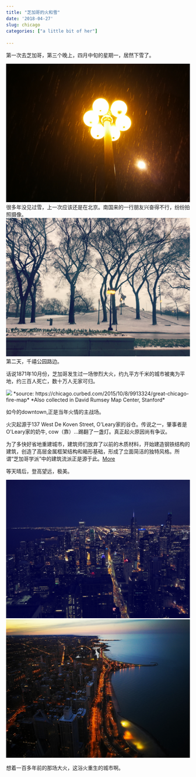 ```yaml
---
title: "芝加哥的火和雪"
date: '2018-04-27'
slug: chicago
categories: ["a little bit of her"]

---
```


第一次去芝加哥，第三个晚上，四月中旬的星期一，居然下雪了。

<img src="https://github.com/zhengh42/myfiles/blob/master/landscape/Chicago/IMG_20180415_225611.jpg?raw=true"/>
很多年没见过雪，上一次应该还是在北京。南国来的一行朋友兴奋得不行，纷纷拍照摄像。

<img src="https://github.com/zhengh42/myfiles/blob/master/landscape/Chicago/IMG_20180416_224919_543.jpg?raw=true"/>
第二天，千禧公园路边。

话说1871年10月份，芝加哥发生过一场惨烈大火，约九平方千米的城市被夷为平地，约三百人死亡，数十万人无家可归。

<img src="https://cdn.vox-cdn.com/thumbor/ht4pYGmiKU2KLAJ4w9HLrJxe7uA=/0x0:1000x1564/1720x0/filters:focal(0x0:1000x1564):format(webp)/cdn.vox-cdn.com/uploads/chorus_asset/file/4409169/chicago-fire-map.0.jpg?raw=true"/>
*source: https://chicago.curbed.com/2015/10/8/9913324/great-chicago-fire-map*  
*Also collected in David Rumsey Map Center, Stanford*

如今的downtown,正是当年火情的主战场。

火灾起源于137 West De Koven Street, O'Leary家的谷仓。传说之一，肇事者是O'Leary家的奶牛, cow（靠）...踢翻了一盏灯。真正起火原因尚有争议。

为了多快好省地重建城市，建筑师们放弃了以前的木质材料，开始建造钢铁结构的建筑，创造了高层金属框架结构和箱形基础，形成了立面简洁的独特风格。所谓“芝加哥学派”中的建筑流派正是源于此。<a href=https://www.zhihu.com/question/37008086/answer/70086696 target="_blank">More</a>

等天晴后，登高望远，极美。

<img src="https://github.com/zhengh42/myfiles/blob/master/landscape/Chicago/IMG_20180420_201612_250.jpg?raw=true"/>

<img src="https://github.com/zhengh42/myfiles/blob/master/landscape/Chicago/IMG_20180420_201437_713.jpg?raw=true"/>

想着一百多年前的那场大火，这浴火重生的城市啊。


